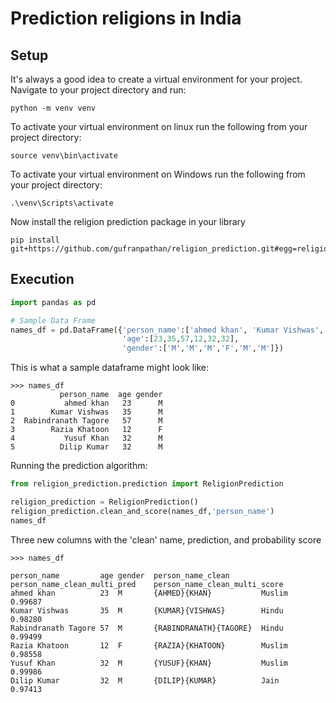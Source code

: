 # Prediction religions in India

## Setup
It's always a good idea to create a virtual environment for your project. Navigate to your project directory and run:

```commandline
python -m venv venv
```

To activate your virtual environment on linux run the following from your project directory:

```commandline
source venv\bin\activate
```
To activate your virtual environment on Windows  run the following from your project directory:

```shell
.\venv\Scripts\activate
```
Now install the religion prediction package in your library

```shell
pip install git+https://github.com/gufranpathan/religion_prediction.git#egg=religion_prediction
```

## Execution

```python
import pandas as pd

# Sample Data Frame
names_df = pd.DataFrame({'person_name':['ahmed khan', 'Kumar Vishwas', 'Rabindranath Tagore','Razia Khatoon', 'Yusuf Khan', 'Dilip Kumar'],
                         'age':[23,35,57,12,32,32],
                         'gender':['M','M','M','F','M','M']})
```
This is what a sample dataframe might look like:
```
>>> names_df
           person_name  age gender
0           ahmed khan   23      M
1        Kumar Vishwas   35      M
2  Rabindranath Tagore   57      M
3        Razia Khatoon   12      F
4           Yusuf Khan   32      M
5          Dilip Kumar   32      M
```

Running the prediction algorithm:
```python
from religion_prediction.prediction import ReligionPrediction

religion_prediction = ReligionPrediction()
religion_prediction.clean_and_score(names_df,'person_name')
names_df
```

Three new columns with the 'clean' name, prediction, and probability score
```
>>> names_df

person_name         age gender  person_name_clean       person_name_clean_multi_pred    person_name_clean_multi_score
ahmed khan          23  M       {AHMED}{KHAN}           Muslim                          0.99687
Kumar Vishwas       35  M       {KUMAR}{VISHWAS}        Hindu                           0.98280
Rabindranath Tagore 57  M       {RABINDRANATH}{TAGORE}  Hindu                           0.99499
Razia Khatoon       12  F       {RAZIA}{KHATOON}        Muslim                          0.98558
Yusuf Khan          32  M       {YUSUF}{KHAN}           Muslim                          0.99986
Dilip Kumar         32  M       {DILIP}{KUMAR}          Jain                            0.97413
```